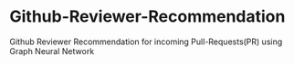 # Github-Reviewer-Recommendation
Github Reviewer Recommendation for incoming Pull-Requests(PR) using Graph Neural Network
